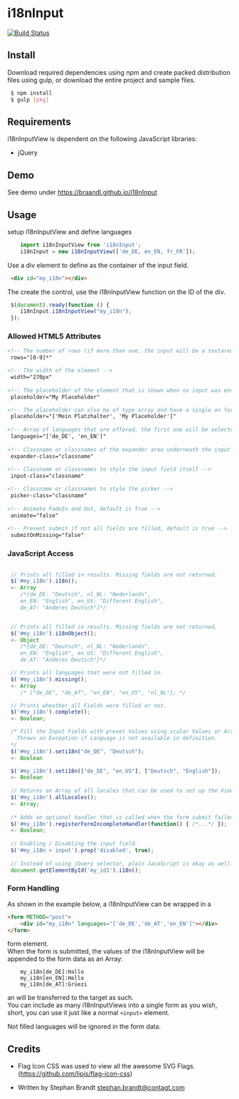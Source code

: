 # i18nInput

[![Build Status](https://travis-ci.org/braandl/i18nInput.svg?branch=master)](https://travis-ci.org/braandl/i18nInput)

## Install

Download required dependencies using npm and create packed distribution files using gulp,
or download the entire project and sample files.

```bash
 $ npm install
 $ gulp [pkg]
```

## Requirements

i18nInputView is dependent on the following JavaScript libraries:

* jQuery

## Demo

See demo under https://braandl.github.io/i18nInput

## Usage

setup i18nInputView and define languages

```javascript
    import i18nInputView from 'i18nInput';
    i18nInput = new i18nInputView(['de_DE, en_EN, fr_FR']);
```

Use a div element to define as the container of the input field.

```html
 <div id="my_i18n"></div>
```

The create the control, use the i18nInputView function on the ID of the div.

```javascript
 $(document).ready(function () {
    i18nInput.i18nInputView("my_i18n");
 });
```

### Allowed HTML5 Attributes
```html
<!-- The number of rows (if more than one, the input will be a textarea instead of an input fiel -->   
 rows="[0-9]*"

<!-- The width of the element -->
 width="270px"
 
<!-- The placeholder of the element that is shown when no input was entered. -->
 placeholder="My Placeholder"

<!-- The placeholder can also be of type array and have a single on for each language. -->
 placeholder="['Mein Platzhalter', 'My Placeholder']"
 
<!-- Array of languages that are offered, the first one will be selected on start -->
 languages="['de_DE', 'en_EN']"
 
<!-- Classname or classnames of the expander area underneath the input field --> 
 expander-class="classname"
 
<!-- Classname or classnames to style the input field itself -->
 input-class="classname"

<!-- Classname or classnames to style the picker -->
 picker-class="classname"
  
<!-- Animate FadeIn and Out, default is True -->
 animate="false"
 
<!-- Prevent submit if not all fields are filled, default is true -->
 submitOnMissing="false"
```

### JavaScript Access
```javascript

 // Prints all filled in results. Missing fields are not returned.
 $('#my_i18n').i18n();
 <- Array
    /*[de_DE: "Deutsch", nl_NL: "Nederlands", 
    en_EN: "English", en_US: "Different English", 
    de_AT: "Anderes Deutsch"]*/


 // Prints all filled in results. Missing fields are not returned.
 $('#my_i18n').i18nObject();
 <- Object
    /*{de_DE: "Deutsch", nl_NL: "Nederlands", 
    en_EN: "English", en_US: "Different English", 
    de_AT: "Anderes Deutsch"}*/

 // Prints all languages that were not filled in.
 $('#my_i18n').missing();
 <- Array
    /* ["de_DE", "de_AT", "en_EN", "en_US", "nl_NL"]; */

 // Prints wheather all Fields were filled or not.
 $('#my_i18n').complete();
 <- Boolean;

 /* Fill the Input Fields with preset Values using scalar Values or Arrays.
   Throws an Exception if Language is not available in definition.
 */
 $('#my_i18n').seti18n("de_DE", "Deutsch");
 <- Boolean

 $('#my_i18n').seti18n(["de_DE", "en_US"], ["Deutsch", "English"]);
 <- Boolean
 
 // Returns an Array of all locales that can be used to set up the View.
 $('#my_i18n').allLocales();
 <- Array; 
 
 /* Adds an optional handler that is called when the form submit failed, because of an incomplete data set. */
 $('#my_i18n').registerFormIncompleteHandler(function() { /*...*/ });
 <- Boolean; 
 
 // Enabling / Disabling the input field.
 $('#my_i18n > input').prop('disabled', true);
 
 // Instead of using jQuery selector, plain JavaScript is okay as well:
 document.getElementById('my_id1').i18n();
```
### Form Handling

As shown in the example below, a i18nInputView can be wrapped in a 
```html
<form METHOD="post">
    <div id="my_i18n" languages="['de_DE','de_AT','en_EN']"></div>
</form>
```
form element.<br>
When the form is submitted, the values of the i18nInputView will be appended to the form data as an Array:
```
    my_i18n[de_DE]:Hallo
    my_i18n[en_EN]:Hello
    my_i18n[de_AT]:Grüezi
```
an will be transferred to the target as such.<br>
You can include as many i18nInputViews into a single form as you wish, <br>
short, you can use it just like a normal ```<input>``` element.

Not filled languages will be ignored in the form data.

## Credits

* Flag Icon CSS was used to view all the 
awesome SVG Flags. <br>
 (https://github.com/lipis/flag-icon-css)
 
* Written by Stephan Brandt <stephan.brandt@contagt.com>

